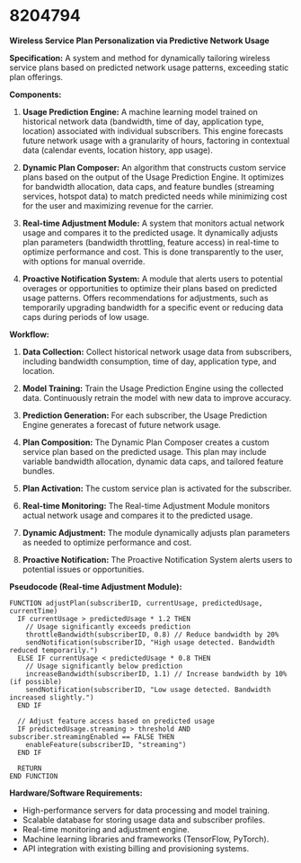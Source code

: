 # 8204794

**Wireless Service Plan Personalization via Predictive Network Usage**

**Specification:** A system and method for dynamically tailoring wireless service plans based on predicted network usage patterns, exceeding static plan offerings.

**Components:**

1.  **Usage Prediction Engine:** A machine learning model trained on historical network data (bandwidth, time of day, application type, location) associated with individual subscribers. This engine forecasts future network usage with a granularity of hours, factoring in contextual data (calendar events, location history, app usage).

2.  **Dynamic Plan Composer:** An algorithm that constructs custom service plans based on the output of the Usage Prediction Engine. It optimizes for bandwidth allocation, data caps, and feature bundles (streaming services, hotspot data) to match predicted needs while minimizing cost for the user and maximizing revenue for the carrier.

3.  **Real-time Adjustment Module:** A system that monitors actual network usage and compares it to the predicted usage. It dynamically adjusts plan parameters (bandwidth throttling, feature access) in real-time to optimize performance and cost. This is done transparently to the user, with options for manual override.

4.  **Proactive Notification System:** A module that alerts users to potential overages or opportunities to optimize their plans based on predicted usage patterns. Offers recommendations for adjustments, such as temporarily upgrading bandwidth for a specific event or reducing data caps during periods of low usage.

**Workflow:**

1.  **Data Collection:** Collect historical network usage data from subscribers, including bandwidth consumption, time of day, application type, and location.

2.  **Model Training:** Train the Usage Prediction Engine using the collected data. Continuously retrain the model with new data to improve accuracy.

3.  **Prediction Generation:** For each subscriber, the Usage Prediction Engine generates a forecast of future network usage.

4.  **Plan Composition:** The Dynamic Plan Composer creates a custom service plan based on the predicted usage. This plan may include variable bandwidth allocation, dynamic data caps, and tailored feature bundles.

5.  **Plan Activation:** The custom service plan is activated for the subscriber.

6.  **Real-time Monitoring:** The Real-time Adjustment Module monitors actual network usage and compares it to the predicted usage.

7.  **Dynamic Adjustment:** The module dynamically adjusts plan parameters as needed to optimize performance and cost.

8.  **Proactive Notification:** The Proactive Notification System alerts users to potential issues or opportunities.

**Pseudocode (Real-time Adjustment Module):**

```
FUNCTION adjustPlan(subscriberID, currentUsage, predictedUsage, currentTime)
  IF currentUsage > predictedUsage * 1.2 THEN
    // Usage significantly exceeds prediction
    throttleBandwidth(subscriberID, 0.8) // Reduce bandwidth by 20%
    sendNotification(subscriberID, "High usage detected. Bandwidth reduced temporarily.")
  ELSE IF currentUsage < predictedUsage * 0.8 THEN
    // Usage significantly below prediction
    increaseBandwidth(subscriberID, 1.1) // Increase bandwidth by 10% (if possible)
    sendNotification(subscriberID, "Low usage detected. Bandwidth increased slightly.")
  END IF

  // Adjust feature access based on predicted usage
  IF predictedUsage.streaming > threshold AND subscriber.streamingEnabled == FALSE THEN
    enableFeature(subscriberID, "streaming")
  END IF

  RETURN
END FUNCTION
```

**Hardware/Software Requirements:**

*   High-performance servers for data processing and model training.
*   Scalable database for storing usage data and subscriber profiles.
*   Real-time monitoring and adjustment engine.
*   Machine learning libraries and frameworks (TensorFlow, PyTorch).
*   API integration with existing billing and provisioning systems.